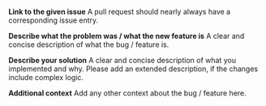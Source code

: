 **Link to the given issue**
A pull request should nearly always have a corresponding issue entry.

**Describe what the problem was / what the new feature is**
A clear and concise description of what the bug / feature is.

**Describe your solution**
A clear and concise description of what you implemented and why. Please add an extended description, if the changes include complex logic.

**Additional context**
Add any other context about the bug / feature here.
